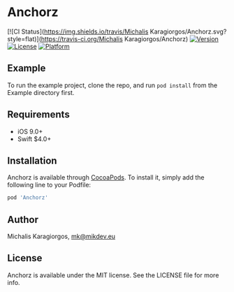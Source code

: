 # Anchorz

[![CI Status](https://img.shields.io/travis/Michalis Karagiorgos/Anchorz.svg?style=flat)](https://travis-ci.org/Michalis Karagiorgos/Anchorz)
[![Version](https://img.shields.io/cocoapods/v/Anchorz.svg?style=flat)](https://cocoapods.org/pods/Anchorz)
[![License](https://img.shields.io/cocoapods/l/Anchorz.svg?style=flat)](https://cocoapods.org/pods/Anchorz)
[![Platform](https://img.shields.io/cocoapods/p/Anchorz.svg?style=flat)](https://cocoapods.org/pods/Anchorz)

## Example

To run the example project, clone the repo, and run `pod install` from the Example directory first.

## Requirements
* iOS 9.0+
* Swift $4.0+


## Installation

Anchorz is available through [CocoaPods](https://cocoapods.org). To install
it, simply add the following line to your Podfile:

```ruby
pod 'Anchorz'
```

## Author

Michalis Karagiorgos, mk@mikdev.eu

## License

Anchorz is available under the MIT license. See the LICENSE file for more info.
